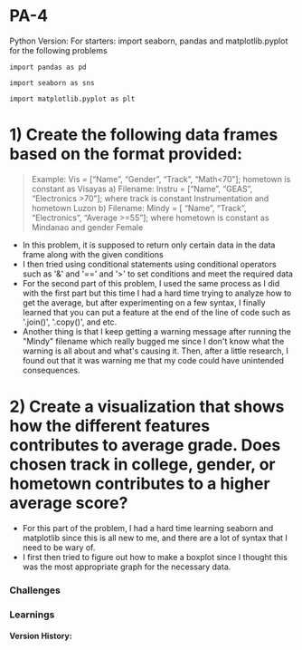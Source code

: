 # PA-4
Python Version: 
For starters: import seaborn, pandas and matplotlib.pyplot for the following problems
```
import pandas as pd

import seaborn as sns

import matplotlib.pyplot as plt
```
# 1) Create the following data frames based on the format provided:
> Example: Vis = [“Name”, “Gender”, “Track”, “Math<70”]; hometown is constant as Visayas
> a) Filename: Instru = [“Name”, “GEAS”, “Electronics >70”]; where track is constant Instrumentation and hometown Luzon
> b) Filename: Mindy = [ “Name”, “Track”, “Electronics”, “Average >=55”]; where hometown is constant as Mindanao and gender Female

- In this problem, it is supposed to return only certain data in the data frame along with the given conditions
- I then tried using conditional statements using conditional operators such as '&' and '==' and '>' to set conditions and meet the required data
- For the second part of this problem, I used the same process as I did with the first part but this time I had a hard time trying to analyze how to get the average, but after experimenting on a few syntax, I finally learned that you can put a feature at the end of the line of code such as '.join()', '.copy()', and etc.
- Another thing is that I keep getting a warning message after running the "Mindy" filename which really bugged me since I don't know what the warning is all about and what's causing it. Then, after a little research, I found out that it was warning me that my code could have unintended consequences.

# 2) Create a visualization that shows how the different features contributes to average grade. Does chosen track in college, gender, or hometown contributes to a higher average score?
- For this part of the problem, I had a hard time learning seaborn and matplotlib since this is all new to me, and there are a lot of syntax that I need to be wary of.
- I first then tried to figure out how to make a boxplot since I thought this was the most appropriate graph for the necessary data. 

### Challenges


### Learnings

#### Version History:
